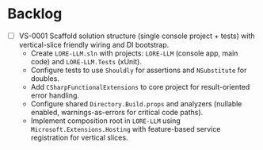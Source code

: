 # Backlog

- [ ] VS-0001 Scaffold solution structure (single console project + tests) with vertical-slice friendly wiring and DI bootstrap.
  - Create `LORE-LLM.sln` with projects: `LORE-LLM` (console app, main code) and `LORE-LLM.Tests` (xUnit).
  - Configure tests to use `Shouldly` for assertions and `NSubstitute` for doubles.
  - Add `CSharpFunctionalExtensions` to core project for result-oriented error handling.
  - Configure shared `Directory.Build.props` and analyzers (nullable enabled, warnings-as-errors for critical code paths).
  - Implement composition root in `LORE-LLM` using `Microsoft.Extensions.Hosting` with feature-based service registration for vertical slices.
